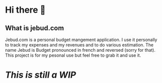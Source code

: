 # Hi there 👋


## What is jebud.com
Jebud.com is a personal budget mangement application. I use it personally to track my expenses and my revenues and to do various estimation. The name Jebud is Budget pronounced in french and reversed (sorry for that). This project is for my pesonal use but feel free to grab it and use it.

# *This is still a WIP*
